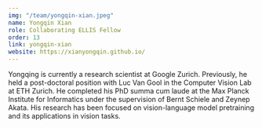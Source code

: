 ```yaml
---
img: "/team/yongqin-xian.jpeg"
name: Yongqin Xian
role: Collaborating ELLIS Fellow
order: 13
link: yongqin-xian
website: https://xianyongqin.github.io/
---
```


Yongqing is currently a research scientist at Google Zurich. Previously, he held a post-doctoral position with Luc Van Gool in the Computer Vision Lab at ETH Zurich. He completed his PhD summa cum laude at the Max Planck Institute for Informatics under the supervision of Bernt Schiele and Zeynep Akata. His research has been focused on vision-language model pretraining and its applications in vision tasks.